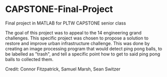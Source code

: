 # CAPSTONE-Final-Project
Final project in MATLAB for PLTW CAPSTONE senior class

The goal of this project was to appeal to the 14 engineering grand challenges. 
This specific project was chosen to propose a solution to restore and improve
urban infrastructure challenge. This was done by creating an image processing
program that would detect ping pong balls, to be labelled as "trash", and
tell a specific point how to get to said ping pong balls to collected them.

Credit: Connor Fitzpatrick, Samuel Marsh, Sean Switzer
